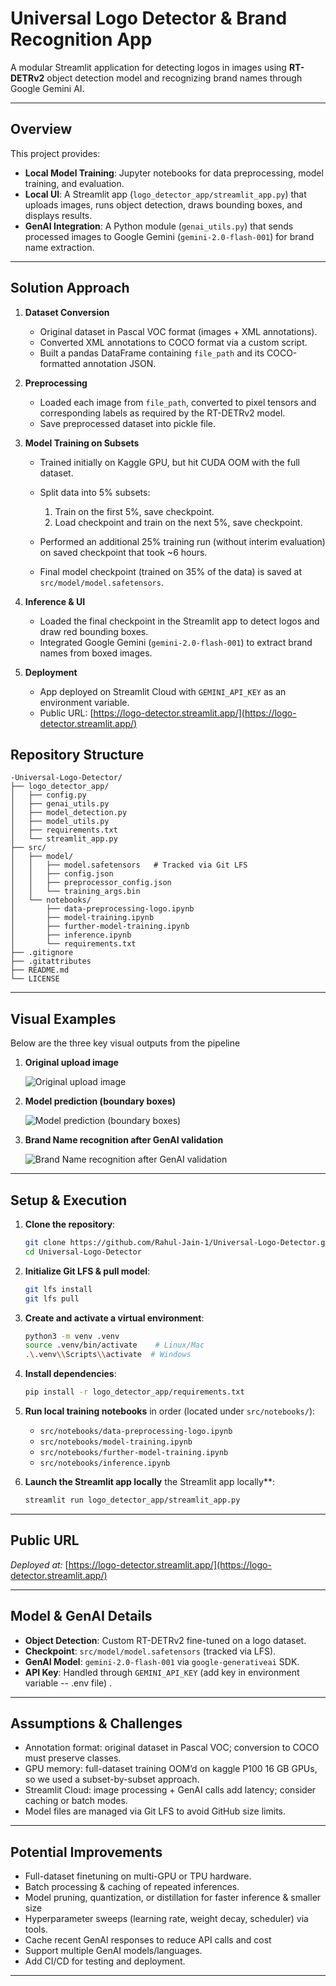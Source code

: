 # Universal Logo Detector & Brand Recognition App

A modular Streamlit application for detecting logos in images using **RT-DETRv2** object detection model and recognizing brand names through Google Gemini AI.

---

## Overview

This project provides:

* **Local Model Training**: Jupyter notebooks for data preprocessing, model training, and evaluation.
* **Local UI**: A Streamlit app (`logo_detector_app/streamlit_app.py`) that uploads images, runs object detection, draws bounding boxes, and displays results.
* **GenAI Integration**: A Python module (`genai_utils.py`) that sends processed images to Google Gemini (`gemini-2.0-flash-001`) for brand name extraction.

---

## Solution Approach

1. **Dataset Conversion**

   * Original dataset in Pascal VOC format (images + XML annotations).
   * Converted XML annotations to COCO format via a custom script.
   * Built a pandas DataFrame containing `file_path` and its COCO-formatted annotation JSON.

2. **Preprocessing**

   * Loaded each image from `file_path`, converted to pixel tensors and corresponding labels as required by the RT-DETRv2 model.
   * Save preprocessed dataset into pickle file.

3. **Model Training on Subsets**

   * Trained initially on Kaggle GPU, but hit CUDA OOM with the full dataset.
   * Split data into 5% subsets:

     1. Train on the first 5%, save checkpoint.
     2. Load checkpoint and train on the next 5%, save checkpoint.
   * Performed an additional 25% training run (without interim evaluation) on saved checkpoint that took \~6 hours.
   * Final model checkpoint (trained on 35% of the data) is saved at `src/model/model.safetensors`.

4. **Inference & UI**

   * Loaded the final checkpoint in the Streamlit app to detect logos and draw red bounding boxes.
   * Integrated Google Gemini (`gemini-2.0-flash-001`) to extract brand names from boxed images.

5. **Deployment**

   * App deployed on Streamlit Cloud with `GEMINI_API_KEY` as an environment variable.
   * Public URL: [https://logo-detector.streamlit.app/](https://logo-detector.streamlit.app/)

## Repository Structure

```plaintext
-Universal-Logo-Detector/
├── logo_detector_app/
│   ├── config.py
│   ├── genai_utils.py
│   ├── model_detection.py
│   ├── model_utils.py
│   ├── requirements.txt
│   └── streamlit_app.py
├── src/
│   ├── model/
│   │   ├── model.safetensors   # Tracked via Git LFS
│   │   ├── config.json
│   │   ├── preprocessor_config.json
│   │   └── training_args.bin
│   └── notebooks/
│       ├── data-preprocessing-logo.ipynb
│       ├── model-training.ipynb
│       ├── further-model-training.ipynb
│       ├── inference.ipynb
│       └── requirements.txt
├── .gitignore
├── .gitattributes
├── README.md
└── LICENSE
```

---

## Visual Examples

Below are the three key visual outputs from the pipeline

1. **Original upload image**

 
    ![Original upload image](images/original_image.png)


2. **Model prediction (boundary boxes)**

 
    ![Model prediction (boundary boxes)](images/image%20with%20boundary%20boxes.png)


3. **Brand Name recognition after GenAI validation**  
 

   ![Brand Name recognition after GenAI validation](images/genai%20brand%20name%20recognition.png)
---

## Setup & Execution

1. **Clone the repository**:

   ```bash
   git clone https://github.com/Rahul-Jain-1/Universal-Logo-Detector.git
   cd Universal-Logo-Detector
   ```

2. **Initialize Git LFS & pull model**:

   ```bash
   git lfs install
   git lfs pull
   ```

3. **Create and activate a virtual environment**:

   ```bash
   python3 -m venv .venv
   source .venv/bin/activate    # Linux/Mac
   .\.venv\\Scripts\\activate  # Windows
   ```

4. **Install dependencies**:

   ```bash
   pip install -r logo_detector_app/requirements.txt
   ```

5. **Run local training notebooks** in order (located under `src/notebooks/`):

   * `src/notebooks/data-preprocessing-logo.ipynb`
   * `src/notebooks/model-training.ipynb`
   * `src/notebooks/further-model-training.ipynb`
   * `src/notebooks/inference.ipynb`

6. **Launch the Streamlit app locally** the Streamlit app locally\*\*:

   ```bash
   streamlit run logo_detector_app/streamlit_app.py
   ```


---

## Public URL

*Deployed at:*
[https://logo-detector.streamlit.app/](https://logo-detector.streamlit.app/)


---

## Model & GenAI Details

* **Object Detection**: Custom RT-DETRv2 fine-tuned on a logo dataset.
* **Checkpoint**: `src/model/model.safetensors` (tracked via LFS).
* **GenAI Model**: `gemini-2.0-flash-001` via `google-generativeai` SDK.
* **API Key**: Handled through `GEMINI_API_KEY` (add key in environment variable -- .env file) .

---

## Assumptions & Challenges

* Annotation format: original dataset in Pascal VOC; conversion to COCO must preserve classes.
* GPU memory: full-dataset training OOM’d on kaggle P100 16 GB GPUs, so we used a subset-by-subset approach.
* Streamlit Cloud: image processing + GenAI calls add latency; consider caching or batch modes.
* Model files are managed via Git LFS to avoid GitHub size limits.

---

## Potential Improvements

* Full-dataset finetuning on multi-GPU or TPU hardware.
* Batch processing & caching of repeated inferences.
* Model pruning, quantization, or distillation for faster inference & smaller size
* Hyperparameter sweeps (learning rate, weight decay, scheduler) via tools.
* Cache recent GenAI responses to reduce API calls and cost
* Support multiple GenAI models/languages.
* Add CI/CD for testing and deployment.

---

